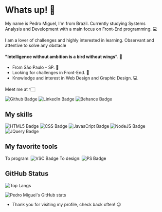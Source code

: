 # Whats up! 👋

My name is Pedro Miguel, I'm from Brazil. Currently studying Systems Analysis and Development with a main focus on Front-End programming. 💻 

I am a lover of challenges and highly interested in learning. Observant and attentive to solve any obstacle

#### "Intelligence without ambition is a bird without wings". 🧠

-  From São Paulo - SP. 📍 
-  Looking for challenges in Front-End. 🏡
- Knowledge and interest in Web Design and Graphic Design. 💻

Meet me at 👇🏻

![Github Badge](https://img.shields.io/badge/GitHub-100000?style=for-the-badge&logo=github&logoColor=whitelink=https://github.com/pedromgotlib)  ![LinkedIn Badge](https://img.shields.io/badge/LinkedIn-0077B5?style=for-the-badge&logo=linkedin&logoColor=whitelink=https://www.linkedin.com/in/pedro-miguel-gotlib-consoli-95b979208/) ![Behance Badge](https://img.shields.io/badge/-Behance-blue?style=for-the-badge&logo=behance&logoColor=whitelink=behance.net/pedromgotlib)



## My skills

![HTML5 Badge](https://img.shields.io/badge/HTML5-E34F26?style=for-the-badge&logo=html5&logoColor=white) ![CSS Badge](https://img.shields.io/badge/CSS3-1572B6?style=for-the-badge&logo=css3&logoColor=white) ![JavasCript Badge](https://img.shields.io/badge/JavaScript-F7DF1E?style=for-the-badge&logo=javascript&logoColor=black) ![NodeJS Badge](https://img.shields.io/badge/Node.js-43853D?style=for-the-badge&logo=node.js&logoColor=white) ![JQuery Badge](https://img.shields.io/badge/jQuery-0769AD?style=for-the-badge&logo=jquery&logoColor=white)

## My favorite tools
To program:
![VSC Badge](https://img.shields.io/badge/Visual_Studio_Code-0078D4?style=for-the-badge&logo=visual%20studio%20code&logoColor=white)
To design:
![PS Badge](https://img.shields.io/badge/Adobe%20Photoshop-00255e?style=for-the-badge&logo=Adobe%20Photoshop&logoColor=white)


## GitHub Status

![Top Langs](https://github-readme-stats.vercel.app/api/top-langs/?username=pedromgotlib&layout=compact)

![Pedro Miguel's GitHub stats](https://github-readme-stats.vercel.app/api?username=pedromgotlib&show_icons=true&theme=radical)


- Thank you for visiting my profile, check back often! 😉
